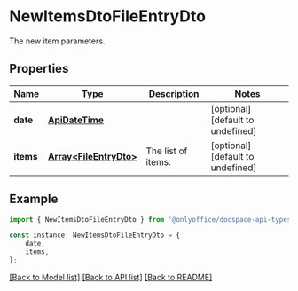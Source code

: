 # NewItemsDtoFileEntryDto

The new item parameters.

## Properties

Name | Type | Description | Notes
------------ | ------------- | ------------- | -------------
**date** | [**ApiDateTime**](ApiDateTime.md) |  | [optional] [default to undefined]
**items** | [**Array&lt;FileEntryDto&gt;**](FileEntryDto.md) | The list of items. | [optional] [default to undefined]

## Example

```typescript
import { NewItemsDtoFileEntryDto } from '@onlyoffice/docspace-api-typescript';

const instance: NewItemsDtoFileEntryDto = {
    date,
    items,
};
```

[[Back to Model list]](../README.md#documentation-for-models) [[Back to API list]](../README.md#documentation-for-api-endpoints) [[Back to README]](../README.md)
